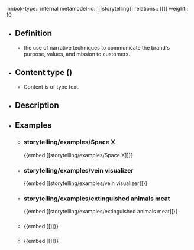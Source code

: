 innbok-type:: internal
metamodel-id:: [[storytelling]]
relations:: [[]]
weight:: 10

- ## Definition
  - the use of narrative techniques to communicate the brand's purpose, values, and mission to customers.
- ## Content type ()
  - Content is of type text.
  
- ## Description
- ## Examples
  - ### storytelling/examples/Space X
    {{embed [[storytelling/examples/Space X]]}}
  - ### storytelling/examples/vein visualizer
    {{embed [[storytelling/examples/vein visualizer]]}}
  - ### storytelling/examples/extinguished animals meat
    {{embed [[storytelling/examples/extinguished animals meat]]}}
  - ### 
    {{embed [[]]}}
  - ### 
    {{embed [[]]}}
  

